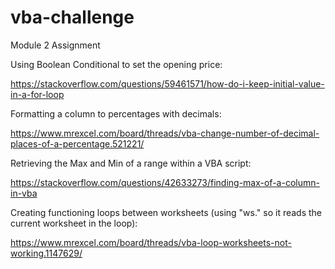 # vba-challenge
Module 2 Assignment

Using Boolean Conditional to set the opening price:

https://stackoverflow.com/questions/59461571/how-do-i-keep-initial-value-in-a-for-loop

Formatting a column to percentages with decimals:

https://www.mrexcel.com/board/threads/vba-change-number-of-decimal-places-of-a-percentage.521221/

Retrieving the Max and Min of a range within a VBA script:

https://stackoverflow.com/questions/42633273/finding-max-of-a-column-in-vba

Creating functioning loops between worksheets (using "ws." so it reads the current worksheet in the loop):

https://www.mrexcel.com/board/threads/vba-loop-worksheets-not-working.1147629/
